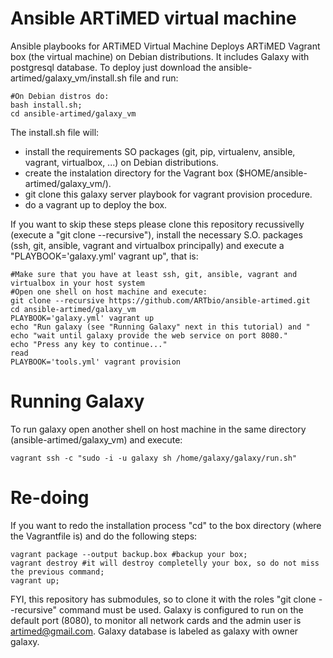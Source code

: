 # Ansible ARTiMED virtual machine
Ansible playbooks for ARTiMED Virtual Machine
Deploys ARTiMED Vagrant box (the virtual machine) on Debian distributions. It includes Galaxy with postgresql database. To deploy just download the ansible-artimed/galaxy_vm/install.sh file and run:
```
#On Debian distros do:
bash install.sh;
cd ansible-artimed/galaxy_vm
```

The install.sh file will:
 - install the requirements SO packages (git, pip, virtualenv, ansible, vagrant, virtualbox, ...) on Debian distributions.
 - create the instalation directory for the Vagrant box ($HOME/ansible-artimed/galaxy_vm/).
 - git clone this galaxy server playbook for vagrant provision procedure.
 - do a vagrant up to deploy the box.
 
If you want to skip these steps please clone this repository recussivelly (execute a "git clone --recursive"), install the necessary S.O. packages (ssh, git, ansible, vagrant and virtualbox principally) and execute a "PLAYBOOK='galaxy.yml' vagrant up", that is:
```
#Make sure that you have at least ssh, git, ansible, vagrant and virtualbox in your host system 
#Open one shell on host machine and execute:
git clone --recursive https://github.com/ARTbio/ansible-artimed.git
cd ansible-artimed/galaxy_vm
PLAYBOOK='galaxy.yml' vagrant up
echo "Run galaxy (see "Running Galaxy" next in this tutorial) and "
echo "wait until galaxy provide the web service on port 8080."
echo "Press any key to continue..."
read
PLAYBOOK='tools.yml' vagrant provision
```

# Running Galaxy
To run galaxy open another shell on host machine in the same directory (ansible-artimed/galaxy_vm) and execute:
```
vagrant ssh -c "sudo -i -u galaxy sh /home/galaxy/galaxy/run.sh"
```

# Re-doing
If you want to redo the installation process "cd" to the box directory (where the Vagrantfile is) and do the following steps:
```
vagrant package --output backup.box #backup your box;
vagrant destroy #it will destroy completelly your box, so do not miss the previous command;
vagrant up;
```

FYI, this repository has submodules, so to clone it with the roles "git clone --recursive" command must be used.
Galaxy is configured to run on the default port (8080), to monitor all network cards and the admin user is artimed@gmail.com. Galaxy database is labeled as galaxy with owner galaxy.
